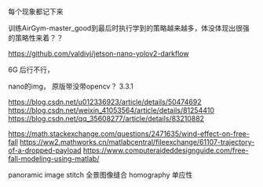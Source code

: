 每个现象都记下来

训练AirGym-master_good到最后时执行学到的策略越来越多，体没体现出很强的策略性来着？？



https://github.com/valdivj/jetson-nano-yolov2-darkflow

6G 后行不行，

nano的img， 原版带没带opencv？ 3.3.1

https://blog.csdn.net/u012336923/article/details/50474692
https://blog.csdn.net/weixin_41053564/article/details/81254410
https://blog.csdn.net/qq_35608277/article/details/83210882





https://math.stackexchange.com/questions/2471635/wind-effect-on-free-fall
https://ww2.mathworks.cn/matlabcentral/fileexchange/61107-trajectory-of-a-dropped-payload
https://www.computeraideddesignguide.com/free-fall-modeling-using-matlab/



panoramic image stitch  全景图像缝合
homography   单应性 
